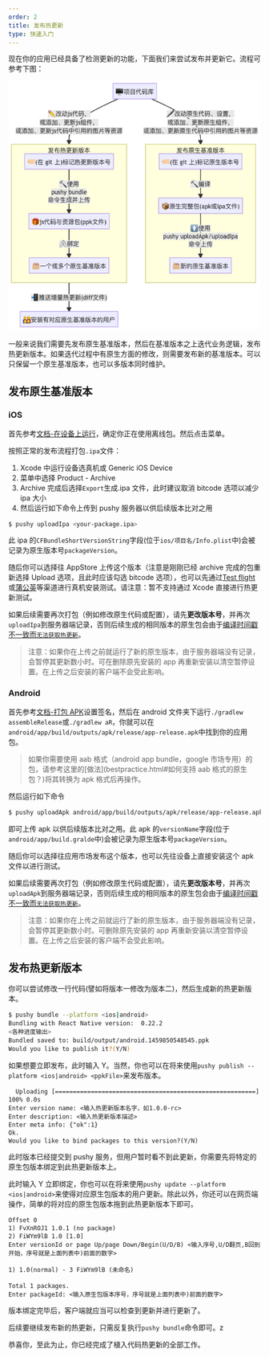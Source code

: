 ```yaml
---
order: 2
title: 发布热更新
type: 快速入门
---
```


现在你的应用已经具备了检测更新的功能，下面我们来尝试发布并更新它。流程可参考下图：

![publishflow](assets/publishflow.png)

一般来说我们需要先发布原生基准版本，然后在基准版本之上迭代业务逻辑，发布热更新版本。如果迭代过程中有原生方面的修改，则需要发布新的基准版本。可以只保留一个原生基准版本，也可以多版本同时维护。

## 发布原生基准版本

### iOS

首先参考[文档-在设备上运行](https://reactnative.cn/docs/running-on-device)，确定你正在使用离线包。然后点击菜单。

按照正常的发布流程打包`.ipa`文件：

1. Xcode 中运行设备选真机或 Generic iOS Device
2. 菜单中选择 Product - Archive
3. Archive 完成后选择`Export`生成.ipa 文件，此时建议取消 bitcode 选项以减少 ipa 大小
4. 然后运行如下命令上传到 pushy 服务器以供后续版本比对之用

```bash
$ pushy uploadIpa <your-package.ipa>
```

此 ipa 的`CFBundleShortVersionString`字段(位于`ios/项目名/Info.plist`中)会被记录为原生版本号`packageVersion`。

随后你可以选择往 AppStore 上传这个版本（注意是刚刚已经 archive 完成的包重新选择 Upload 选项，且此时应该勾选 bitcode 选项），也可以先通过[Test flight](https://developer.apple.com/cn/testflight/)或[蒲公英](https://www.pgyer.com/doc/view/build_ipa)等渠道进行真机安装测试。请注意：暂不支持通过 Xcode 直接进行热更新测试。

如果后续需要再次打包（例如修改原生代码或配置），请先**更改版本号**，并再次`uploadIpa`到服务器端记录，否则后续生成的相同版本的原生包会由于[编译时间戳不一致而`无法获取热更新`](faq.html#热更新报错：热更新已暂停，原因：buildtime-mismatch。)。

> 注意：如果你在上传之前就运行了新的原生版本，由于服务器端没有记录，会暂停其更新数小时。可在删除原先安装的 app 再重新安装以清空暂停设置。在上传之后安装的客户端不会受此影响。

### Android

首先参考[文档-打包 APK](https://reactnative.cn/docs/signed-apk-android)设置签名，然后在 android 文件夹下运行`./gradlew assembleRelease`或`./gradlew aR`，你就可以在`android/app/build/outputs/apk/release/app-release.apk`中找到你的应用包。

> 如果你需要使用 aab 格式（android app bundle，google 市场专用）的包，请参考这里的[做法](bestpractice.html#如何支持 aab 格式的原生包？)将其转换为 apk 格式后再操作。

然后运行如下命令

```bash
$ pushy uploadApk android/app/build/outputs/apk/release/app-release.apk
```

即可上传 apk 以供后续版本比对之用。此 apk 的`versionName`字段(位于`android/app/build.gralde`中)会被记录为原生版本号`packageVersion`。

随后你可以选择往应用市场发布这个版本，也可以先往设备上直接安装这个 apk 文件以进行测试。

如果后续需要再次打包（例如修改原生代码或配置），请先**更改版本号**，并再次`uploadApk`到服务器端记录，否则后续生成的相同版本的原生包会由于[编译时间戳不一致而`无法获取热更新`](faq.html#热更新报错：热更新已暂停，原因：buildtime-mismatch。)。

> 注意：如果你在上传之前就运行了新的原生版本，由于服务器端没有记录，会暂停其更新数小时。可删除原先安装的 app 再重新安装以清空暂停设置。在上传之后安装的客户端不会受此影响。

## 发布热更新版本

你可以尝试修改一行代码(譬如将版本一修改为版本二)，然后生成新的热更新版本。

```bash
$ pushy bundle --platform <ios|android>
Bundling with React Native version:  0.22.2
<各种进度输出>
Bundled saved to: build/output/android.1459850548545.ppk
Would you like to publish it?(Y/N)
```

如果想要立即发布，此时输入 Y。当然，你也可以在将来使用`pushy publish --platform <ios|android> <ppkFile>`来发布版本。

```
  Uploading [========================================================] 100% 0.0s
Enter version name: <输入热更新版本名字，如1.0.0-rc>
Enter description: <输入热更新版本描述>
Enter meta info: {"ok":1}
Ok.
Would you like to bind packages to this version?(Y/N)
```

此时版本已经提交到 pushy 服务，但用户暂时看不到此更新，你需要先将特定的原生包版本绑定到此热更新版本上。

此时输入 Y 立即绑定，你也可以在将来使用`pushy update --platform <ios|android>`来使得对应原生包版本的用户更新。除此以外，你还可以在网页端操作，简单的将对应的原生包版本拖到此热更新版本下即可。

```
Offset 0
1) FvXnROJ1 1.0.1 (no package)
2) FiWYm9lB 1.0 [1.0]
Enter versionId or page Up/page Down/Begin(U/D/B) <输入序号,U/D翻页,B回到开始，序号就是上面列表中)前面的数字>

1) 1.0(normal) - 3 FiWYm9lB (未命名)

Total 1 packages.
Enter packageId: <输入原生包版本序号，序号就是上面列表中)前面的数字>
```

版本绑定完毕后，客户端就应当可以检查到更新并进行更新了。

后续要继续发布新的热更新，只需反复执行`pushy bundle`命令即可。z

恭喜你，至此为止，你已经完成了植入代码热更新的全部工作。
